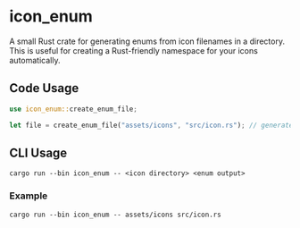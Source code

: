 # icon_enum

A small Rust crate for generating enums from icon filenames in a directory.  
This is useful for creating a Rust-friendly namespace for your icons automatically.

## Code Usage

```rust
use icon_enum::create_enum_file;

let file = create_enum_file("assets/icons", "src/icon.rs"); // generate namespace
```

## CLI  Usage

```text
cargo run --bin icon_enum -- <icon directory> <enum output>
```

### Example
```text
cargo run --bin icon_enum -- assets/icons src/icon.rs
```
